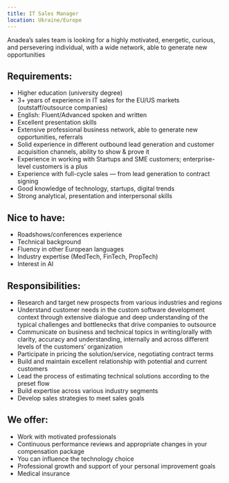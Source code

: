 ```yaml
---
title: IT Sales Manager
location: Ukraine/Europe
---
```

Anadea’s sales team is looking for a highly motivated, energetic, curious, and persevering individual, with a wide network, able to generate new opportunities

## Requirements:

* Higher education (university degree)
* 3+ years of experience in IT sales for the EU/US markets (outstaff/outsource companies)
* English: Fluent/Advanced spoken and written 
* Excellent presentation skills
* Extensive professional business network, able to generate new opportunities, referrals
* Solid experience in different outbound lead generation and customer acquisition channels, ability to show & prove it
* Experience in working with Startups and SME customers; enterprise-level customers is a plus
* Experience with full-cycle sales — from lead generation to contract signing
* Good knowledge of technology, startups, digital trends
* Strong analytical, presentation and interpersonal skills

## Nice to have:

* Roadshows/conferences experience 
* Technical background
* Fluency in other European languages
* Industry expertise (MedTech, FinTech, PropTech)
* Interest in AI

## Responsibilities:

* Research and target new prospects from various industries and regions
* Understand customer needs in the custom software development context through extensive dialogue and deep understanding of the typical challenges and bottlenecks that drive companies to outsource
* Communicate on business and technical topics in writing/orally with clarity, accuracy and understanding, internally and across different levels of the customers’ organization
* Participate in pricing the solution/service, negotiating contract terms
* Build and maintain excellent relationship with potential and current customers
* Lead the process of estimating technical solutions according to the preset flow
* Build expertise across various industry segments
* Develop sales strategies to meet sales goals

## **W﻿e offer:**

* Work with motivated professionals
* Continuous performance reviews and appropriate changes in your compensation package
* You can influence the technology choice
* Professional growth and support of your personal improvement goals
* Medical insurance